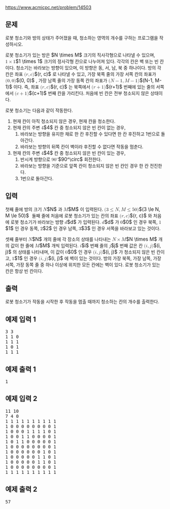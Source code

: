 https://www.acmicpc.net/problem/14503
<div id="problem-body" class="">
    <div class="col-md-12">
        <section id="description" class="problem-section">
            <div class="headline">
                <h2>문제</h2>
            </div>
            <div id="problem_description" class="problem-text">
                <p>로봇 청소기와 방의 상태가 주어졌을 때, 청소하는 영역의 개수를 구하는 프로그램을 작성하시오.</p>
                <p>로봇 청소기가 있는 방은 <mjx-container class="MathJax" jax="CHTML" style="font-size: 109%; position: relative;">
                        <mjx-math class="MJX-TEX" aria-hidden="true">
                            <mjx-mi class="mjx-i">
                                <mjx-c class="mjx-c1D441 TEX-I"></mjx-c>
                            </mjx-mi>
                            <mjx-mo class="mjx-n" space="3">
                                <mjx-c class="mjx-cD7"></mjx-c>
                            </mjx-mo>
                            <mjx-mi class="mjx-i" space="3">
                                <mjx-c class="mjx-c1D440 TEX-I"></mjx-c>
                            </mjx-mi>
                        </mjx-math>
						<span aria-hidden="true" class="no-mathjax mjx-copytext">$N \times M$</span>
                    </mjx-container> 크기의 직사각형으로 나타낼 수 있으며, <mjx-container class="MathJax" jax="CHTML" style="font-size: 109%; position: relative;">
                        <mjx-math class="MJX-TEX" aria-hidden="true">
                            <mjx-mn class="mjx-n">
                                <mjx-c class="mjx-c31"></mjx-c>
                            </mjx-mn>
                            <mjx-mo class="mjx-n" space="3">
                                <mjx-c class="mjx-cD7"></mjx-c>
                            </mjx-mo>
                            <mjx-mn class="mjx-n" space="3">
                                <mjx-c class="mjx-c31"></mjx-c>
                            </mjx-mn>
                        </mjx-math>
                        <mjx-assistive-mml unselectable="on" display="inline"><math xmlns="http://www.w3.org/1998/Math/MathML">
                                <mn>1</mn>
                                <mo>×</mo>
                                <mn>1</mn>
                            </math></mjx-assistive-mml><span aria-hidden="true" class="no-mathjax mjx-copytext">$1 \times 1$</span>
                    </mjx-container> 크기의 정사각형 칸으로 나누어져 있다. 각각의 칸은 벽 또는 빈 칸이다. 청소기는 바라보는 방향이 있으며, 이 방향은 동, 서, 남, 북 중 하나이다. 방의 각 칸은 좌표 <mjx-container class="MathJax" jax="CHTML" style="font-size: 109%; position: relative;">
                        <mjx-math class="MJX-TEX" aria-hidden="true">
                            <mjx-mo class="mjx-n">
                                <mjx-c class="mjx-c28"></mjx-c>
                            </mjx-mo>
                            <mjx-mi class="mjx-i">
                                <mjx-c class="mjx-c1D45F TEX-I"></mjx-c>
                            </mjx-mi>
                            <mjx-mo class="mjx-n">
                                <mjx-c class="mjx-c2C"></mjx-c>
                            </mjx-mo>
                            <mjx-mi class="mjx-i" space="2">
                                <mjx-c class="mjx-c1D450 TEX-I"></mjx-c>
                            </mjx-mi>
                            <mjx-mo class="mjx-n">
                                <mjx-c class="mjx-c29"></mjx-c>
                            </mjx-mo>
                        </mjx-math>
                        <mjx-assistive-mml unselectable="on" display="inline"><math xmlns="http://www.w3.org/1998/Math/MathML">
                                <mo stretchy="false">(</mo>
                                <mi>r</mi>
                                <mo>,</mo>
                                <mi>c</mi>
                                <mo stretchy="false">)</mo>
                            </math></mjx-assistive-mml><span aria-hidden="true" class="no-mathjax mjx-copytext">$(r, c)$</span>
                    </mjx-container>로 나타낼 수 있고, 가장 북쪽 줄의 가장 서쪽 칸의 좌표가 <mjx-container class="MathJax" jax="CHTML" style="font-size: 109%; position: relative;">
                        <mjx-math class="MJX-TEX" aria-hidden="true">
                            <mjx-mo class="mjx-n">
                                <mjx-c class="mjx-c28"></mjx-c>
                            </mjx-mo>
                            <mjx-mn class="mjx-n">
                                <mjx-c class="mjx-c30"></mjx-c>
                            </mjx-mn>
                            <mjx-mo class="mjx-n">
                                <mjx-c class="mjx-c2C"></mjx-c>
                            </mjx-mo>
                            <mjx-mn class="mjx-n" space="2">
                                <mjx-c class="mjx-c30"></mjx-c>
                            </mjx-mn>
                            <mjx-mo class="mjx-n">
                                <mjx-c class="mjx-c29"></mjx-c>
                            </mjx-mo>
                        </mjx-math>
                        <mjx-assistive-mml unselectable="on" display="inline"><math xmlns="http://www.w3.org/1998/Math/MathML">
                                <mo stretchy="false">(</mo>
                                <mn>0</mn>
                                <mo>,</mo>
                                <mn>0</mn>
                                <mo stretchy="false">)</mo>
                            </math></mjx-assistive-mml><span aria-hidden="true" class="no-mathjax mjx-copytext">$(0, 0)$</span>
                    </mjx-container>, 가장 남쪽 줄의 가장 동쪽 칸의 좌표가 <mjx-container class="MathJax" jax="CHTML" style="font-size: 109%; position: relative;">
                        <mjx-math class="MJX-TEX" aria-hidden="true">
                            <mjx-mo class="mjx-n">
                                <mjx-c class="mjx-c28"></mjx-c>
                            </mjx-mo>
                            <mjx-mi class="mjx-i">
                                <mjx-c class="mjx-c1D441 TEX-I"></mjx-c>
                            </mjx-mi>
                            <mjx-mo class="mjx-n" space="3">
                                <mjx-c class="mjx-c2212"></mjx-c>
                            </mjx-mo>
                            <mjx-mn class="mjx-n" space="3">
                                <mjx-c class="mjx-c31"></mjx-c>
                            </mjx-mn>
                            <mjx-mo class="mjx-n">
                                <mjx-c class="mjx-c2C"></mjx-c>
                            </mjx-mo>
                            <mjx-mi class="mjx-i" space="2">
                                <mjx-c class="mjx-c1D440 TEX-I"></mjx-c>
                            </mjx-mi>
                            <mjx-mo class="mjx-n" space="3">
                                <mjx-c class="mjx-c2212"></mjx-c>
                            </mjx-mo>
                            <mjx-mn class="mjx-n" space="3">
                                <mjx-c class="mjx-c31"></mjx-c>
                            </mjx-mn>
                            <mjx-mo class="mjx-n">
                                <mjx-c class="mjx-c29"></mjx-c>
                            </mjx-mo>
                        </mjx-math>
                        <mjx-assistive-mml unselectable="on" display="inline"><math xmlns="http://www.w3.org/1998/Math/MathML">
                                <mo stretchy="false">(</mo>
                                <mi>N</mi>
                                <mo>−</mo>
                                <mn>1</mn>
                                <mo>,</mo>
                                <mi>M</mi>
                                <mo>−</mo>
                                <mn>1</mn>
                                <mo stretchy="false">)</mo>
                            </math></mjx-assistive-mml><span aria-hidden="true" class="no-mathjax mjx-copytext">$(N-1, M-1)$</span>
                    </mjx-container>이다. 즉, 좌표 <mjx-container class="MathJax" jax="CHTML" style="font-size: 109%; position: relative;">
                        <mjx-math class="MJX-TEX" aria-hidden="true">
                            <mjx-mo class="mjx-n">
                                <mjx-c class="mjx-c28"></mjx-c>
                            </mjx-mo>
                            <mjx-mi class="mjx-i">
                                <mjx-c class="mjx-c1D45F TEX-I"></mjx-c>
                            </mjx-mi>
                            <mjx-mo class="mjx-n">
                                <mjx-c class="mjx-c2C"></mjx-c>
                            </mjx-mo>
                            <mjx-mi class="mjx-i" space="2">
                                <mjx-c class="mjx-c1D450 TEX-I"></mjx-c>
                            </mjx-mi>
                            <mjx-mo class="mjx-n">
                                <mjx-c class="mjx-c29"></mjx-c>
                            </mjx-mo>
                        </mjx-math>
                        <mjx-assistive-mml unselectable="on" display="inline"><math xmlns="http://www.w3.org/1998/Math/MathML">
                                <mo stretchy="false">(</mo>
                                <mi>r</mi>
                                <mo>,</mo>
                                <mi>c</mi>
                                <mo stretchy="false">)</mo>
                            </math></mjx-assistive-mml><span aria-hidden="true" class="no-mathjax mjx-copytext">$(r, c)$</span>
                    </mjx-container>는 북쪽에서 <mjx-container class="MathJax" jax="CHTML" style="font-size: 109%; position: relative;">
                        <mjx-math class="MJX-TEX" aria-hidden="true">
                            <mjx-mo class="mjx-n">
                                <mjx-c class="mjx-c28"></mjx-c>
                            </mjx-mo>
                            <mjx-mi class="mjx-i">
                                <mjx-c class="mjx-c1D45F TEX-I"></mjx-c>
                            </mjx-mi>
                            <mjx-mo class="mjx-n" space="3">
                                <mjx-c class="mjx-c2B"></mjx-c>
                            </mjx-mo>
                            <mjx-mn class="mjx-n" space="3">
                                <mjx-c class="mjx-c31"></mjx-c>
                            </mjx-mn>
                            <mjx-mo class="mjx-n">
                                <mjx-c class="mjx-c29"></mjx-c>
                            </mjx-mo>
                        </mjx-math>
                        <mjx-assistive-mml unselectable="on" display="inline"><math xmlns="http://www.w3.org/1998/Math/MathML">
                                <mo stretchy="false">(</mo>
                                <mi>r</mi>
                                <mo>+</mo>
                                <mn>1</mn>
                                <mo stretchy="false">)</mo>
                            </math></mjx-assistive-mml><span aria-hidden="true" class="no-mathjax mjx-copytext">$(r+1)$</span>
                    </mjx-container>번째에 있는 줄의 서쪽에서 <mjx-container class="MathJax" jax="CHTML" style="font-size: 109%; position: relative;">
                        <mjx-math class="MJX-TEX" aria-hidden="true">
                            <mjx-mo class="mjx-n">
                                <mjx-c class="mjx-c28"></mjx-c>
                            </mjx-mo>
                            <mjx-mi class="mjx-i">
                                <mjx-c class="mjx-c1D450 TEX-I"></mjx-c>
                            </mjx-mi>
                            <mjx-mo class="mjx-n" space="3">
                                <mjx-c class="mjx-c2B"></mjx-c>
                            </mjx-mo>
                            <mjx-mn class="mjx-n" space="3">
                                <mjx-c class="mjx-c31"></mjx-c>
                            </mjx-mn>
                            <mjx-mo class="mjx-n">
                                <mjx-c class="mjx-c29"></mjx-c>
                            </mjx-mo>
                        </mjx-math>
                        <mjx-assistive-mml unselectable="on" display="inline"><math xmlns="http://www.w3.org/1998/Math/MathML">
                                <mo stretchy="false">(</mo>
                                <mi>c</mi>
                                <mo>+</mo>
                                <mn>1</mn>
                                <mo stretchy="false">)</mo>
                            </math></mjx-assistive-mml><span aria-hidden="true" class="no-mathjax mjx-copytext">$(c+1)$</span>
                    </mjx-container>번째 칸을 가리킨다. 처음에 빈 칸은 전부 청소되지 않은 상태이다.</p>
                <p>로봇 청소기는 다음과 같이 작동한다.</p>
                <ol>
                    <li>현재 칸이 아직 청소되지 않은 경우, 현재 칸을 청소한다.</li>
                    <li>현재 칸의 주변 <mjx-container class="MathJax" jax="CHTML" style="font-size: 109%; position: relative;">
                            <mjx-math class="MJX-TEX" aria-hidden="true">
                                <mjx-mn class="mjx-n">
                                    <mjx-c class="mjx-c34"></mjx-c>
                                </mjx-mn>
                            </mjx-math>
                            <mjx-assistive-mml unselectable="on" display="inline"><math xmlns="http://www.w3.org/1998/Math/MathML">
                                    <mn>4</mn>
                                </math></mjx-assistive-mml><span aria-hidden="true" class="no-mathjax mjx-copytext">$4$</span>
                        </mjx-container>칸 중 청소되지 않은 빈 칸이 없는 경우,
                        <ol>
                            <li>바라보는 방향을 유지한 채로 한 칸 후진할 수 있다면 한 칸 후진하고 1번으로 돌아간다.</li>
                            <li>바라보는 방향의 뒤쪽 칸이 벽이라 후진할 수 없다면 작동을 멈춘다.</li>
                        </ol>
                    </li>
                    <li>현재 칸의 주변 <mjx-container class="MathJax" jax="CHTML" style="font-size: 109%; position: relative;">
                            <mjx-math class="MJX-TEX" aria-hidden="true">
                                <mjx-mn class="mjx-n">
                                    <mjx-c class="mjx-c34"></mjx-c>
                                </mjx-mn>
                            </mjx-math>
                            <mjx-assistive-mml unselectable="on" display="inline"><math xmlns="http://www.w3.org/1998/Math/MathML">
                                    <mn>4</mn>
                                </math></mjx-assistive-mml><span aria-hidden="true" class="no-mathjax mjx-copytext">$4$</span>
                        </mjx-container>칸 중 청소되지 않은 빈 칸이 있는 경우,
                        <ol>
                            <li>반시계 방향으로 <mjx-container class="MathJax" jax="CHTML" style="font-size: 109%; position: relative;">
                                    <mjx-math class="MJX-TEX" aria-hidden="true">
                                        <mjx-msup>
                                            <mjx-mn class="mjx-n">
                                                <mjx-c class="mjx-c39"></mjx-c>
                                                <mjx-c class="mjx-c30"></mjx-c>
                                            </mjx-mn>
                                            <mjx-script style="vertical-align: 0.393em;">
                                                <mjx-mo class="mjx-n" size="s">
                                                    <mjx-c class="mjx-c2218"></mjx-c>
                                                </mjx-mo>
                                            </mjx-script>
                                        </mjx-msup>
                                    </mjx-math>
                                    <mjx-assistive-mml unselectable="on" display="inline"><math xmlns="http://www.w3.org/1998/Math/MathML">
                                            <msup>
                                                <mn>90</mn>
                                                <mo>∘</mo>
                                            </msup>
                                        </math></mjx-assistive-mml><span aria-hidden="true" class="no-mathjax mjx-copytext">$90^\circ$</span>
                                </mjx-container> 회전한다.</li>
                            <li>바라보는 방향을 기준으로 앞쪽 칸이 청소되지 않은 빈 칸인 경우 한 칸 전진한다.</li>
                            <li>1번으로 돌아간다.</li>
                        </ol>
                    </li>
                </ol>
            </div>
        </section>
    </div>
    <div class="col-md-12">
        <section id="input" class="problem-section">
            <div class="headline">
                <h2>입력</h2>
            </div>
            <div id="problem_input" class="problem-text">
                <p>첫째 줄에 방의 크기 <mjx-container class="MathJax" jax="CHTML" style="font-size: 109%; position: relative;">
                        <mjx-math class="MJX-TEX" aria-hidden="true">
                            <mjx-mi class="mjx-i">
                                <mjx-c class="mjx-c1D441 TEX-I"></mjx-c>
                            </mjx-mi>
                        </mjx-math>
                        <mjx-assistive-mml unselectable="on" display="inline"><math xmlns="http://www.w3.org/1998/Math/MathML">
                                <mi>N</mi>
                            </math></mjx-assistive-mml><span aria-hidden="true" class="no-mathjax mjx-copytext">$N$</span>
                    </mjx-container>과 <mjx-container class="MathJax" jax="CHTML" style="font-size: 109%; position: relative;">
                        <mjx-math class="MJX-TEX" aria-hidden="true">
                            <mjx-mi class="mjx-i">
                                <mjx-c class="mjx-c1D440 TEX-I"></mjx-c>
                            </mjx-mi>
                        </mjx-math>
                        <mjx-assistive-mml unselectable="on" display="inline"><math xmlns="http://www.w3.org/1998/Math/MathML">
                                <mi>M</mi>
                            </math></mjx-assistive-mml><span aria-hidden="true" class="no-mathjax mjx-copytext">$M$</span>
                    </mjx-container>이 입력된다. <mjx-container class="MathJax" jax="CHTML" style="font-size: 109%; position: relative;">
                        <mjx-math class="MJX-TEX" aria-hidden="true">
                            <mjx-mo class="mjx-n">
                                <mjx-c class="mjx-c28"></mjx-c>
                            </mjx-mo>
                            <mjx-mn class="mjx-n">
                                <mjx-c class="mjx-c33"></mjx-c>
                            </mjx-mn>
                            <mjx-mo class="mjx-n" space="4">
                                <mjx-c class="mjx-c2264"></mjx-c>
                            </mjx-mo>
                            <mjx-mi class="mjx-i" space="4">
                                <mjx-c class="mjx-c1D441 TEX-I"></mjx-c>
                            </mjx-mi>
                            <mjx-mo class="mjx-n">
                                <mjx-c class="mjx-c2C"></mjx-c>
                            </mjx-mo>
                            <mjx-mi class="mjx-i" space="2">
                                <mjx-c class="mjx-c1D440 TEX-I"></mjx-c>
                            </mjx-mi>
                            <mjx-mo class="mjx-n" space="4">
                                <mjx-c class="mjx-c2264"></mjx-c>
                            </mjx-mo>
                            <mjx-mn class="mjx-n" space="4">
                                <mjx-c class="mjx-c35"></mjx-c>
                                <mjx-c class="mjx-c30"></mjx-c>
                            </mjx-mn>
                            <mjx-mo class="mjx-n">
                                <mjx-c class="mjx-c29"></mjx-c>
                            </mjx-mo>
                        </mjx-math>
                        <mjx-assistive-mml unselectable="on" display="inline"><math xmlns="http://www.w3.org/1998/Math/MathML">
                                <mo stretchy="false">(</mo>
                                <mn>3</mn>
                                <mo>≤</mo>
                                <mi>N</mi>
                                <mo>,</mo>
                                <mi>M</mi>
                                <mo>≤</mo>
                                <mn>50</mn>
                                <mo stretchy="false">)</mo>
                            </math></mjx-assistive-mml><span aria-hidden="true" class="no-mathjax mjx-copytext">$(3 \le N, M \le 50)$</span>
                    </mjx-container>  둘째 줄에 처음에 로봇 청소기가 있는 칸의 좌표 <mjx-container class="MathJax" jax="CHTML" style="font-size: 109%; position: relative;">
                        <mjx-math class="MJX-TEX" aria-hidden="true">
                            <mjx-mo class="mjx-n">
                                <mjx-c class="mjx-c28"></mjx-c>
                            </mjx-mo>
                            <mjx-mi class="mjx-i">
                                <mjx-c class="mjx-c1D45F TEX-I"></mjx-c>
                            </mjx-mi>
                            <mjx-mo class="mjx-n">
                                <mjx-c class="mjx-c2C"></mjx-c>
                            </mjx-mo>
                            <mjx-mi class="mjx-i" space="2">
                                <mjx-c class="mjx-c1D450 TEX-I"></mjx-c>
                            </mjx-mi>
                            <mjx-mo class="mjx-n">
                                <mjx-c class="mjx-c29"></mjx-c>
                            </mjx-mo>
                        </mjx-math>
                        <mjx-assistive-mml unselectable="on" display="inline"><math xmlns="http://www.w3.org/1998/Math/MathML">
                                <mo stretchy="false">(</mo>
                                <mi>r</mi>
                                <mo>,</mo>
                                <mi>c</mi>
                                <mo stretchy="false">)</mo>
                            </math></mjx-assistive-mml><span aria-hidden="true" class="no-mathjax mjx-copytext">$(r, c)$</span>
                    </mjx-container>와 처음에 로봇 청소기가 바라보는 방향 <mjx-container class="MathJax" jax="CHTML" style="font-size: 109%; position: relative;">
                        <mjx-math class="MJX-TEX" aria-hidden="true">
                            <mjx-mi class="mjx-i">
                                <mjx-c class="mjx-c1D451 TEX-I"></mjx-c>
                            </mjx-mi>
                        </mjx-math>
                        <mjx-assistive-mml unselectable="on" display="inline"><math xmlns="http://www.w3.org/1998/Math/MathML">
                                <mi>d</mi>
                            </math></mjx-assistive-mml><span aria-hidden="true" class="no-mathjax mjx-copytext">$d$</span>
                    </mjx-container>가 입력된다. <mjx-container class="MathJax" jax="CHTML" style="font-size: 109%; position: relative;">
                        <mjx-math class="MJX-TEX" aria-hidden="true">
                            <mjx-mi class="mjx-i">
                                <mjx-c class="mjx-c1D451 TEX-I"></mjx-c>
                            </mjx-mi>
                        </mjx-math>
                        <mjx-assistive-mml unselectable="on" display="inline"><math xmlns="http://www.w3.org/1998/Math/MathML">
                                <mi>d</mi>
                            </math></mjx-assistive-mml><span aria-hidden="true" class="no-mathjax mjx-copytext">$d$</span>
                    </mjx-container>가 <mjx-container class="MathJax" jax="CHTML" style="font-size: 109%; position: relative;">
                        <mjx-math class="MJX-TEX" aria-hidden="true">
                            <mjx-mn class="mjx-n">
                                <mjx-c class="mjx-c30"></mjx-c>
                            </mjx-mn>
                        </mjx-math>
                        <mjx-assistive-mml unselectable="on" display="inline"><math xmlns="http://www.w3.org/1998/Math/MathML">
                                <mn>0</mn>
                            </math></mjx-assistive-mml><span aria-hidden="true" class="no-mathjax mjx-copytext">$0$</span>
                    </mjx-container>인 경우 북쪽, <mjx-container class="MathJax" jax="CHTML" style="font-size: 109%; position: relative;">
                        <mjx-math class="MJX-TEX" aria-hidden="true">
                            <mjx-mn class="mjx-n">
                                <mjx-c class="mjx-c31"></mjx-c>
                            </mjx-mn>
                        </mjx-math>
                        <mjx-assistive-mml unselectable="on" display="inline"><math xmlns="http://www.w3.org/1998/Math/MathML">
                                <mn>1</mn>
                            </math></mjx-assistive-mml><span aria-hidden="true" class="no-mathjax mjx-copytext">$1$</span>
                    </mjx-container>인 경우 동쪽, <mjx-container class="MathJax" jax="CHTML" style="font-size: 109%; position: relative;">
                        <mjx-math class="MJX-TEX" aria-hidden="true">
                            <mjx-mn class="mjx-n">
                                <mjx-c class="mjx-c32"></mjx-c>
                            </mjx-mn>
                        </mjx-math>
                        <mjx-assistive-mml unselectable="on" display="inline"><math xmlns="http://www.w3.org/1998/Math/MathML">
                                <mn>2</mn>
                            </math></mjx-assistive-mml><span aria-hidden="true" class="no-mathjax mjx-copytext">$2$</span>
                    </mjx-container>인 경우 남쪽, <mjx-container class="MathJax" jax="CHTML" style="font-size: 109%; position: relative;">
                        <mjx-math class="MJX-TEX" aria-hidden="true">
                            <mjx-mn class="mjx-n">
                                <mjx-c class="mjx-c33"></mjx-c>
                            </mjx-mn>
                        </mjx-math>
                        <mjx-assistive-mml unselectable="on" display="inline"><math xmlns="http://www.w3.org/1998/Math/MathML">
                                <mn>3</mn>
                            </math></mjx-assistive-mml><span aria-hidden="true" class="no-mathjax mjx-copytext">$3$</span>
                    </mjx-container>인 경우 서쪽을 바라보고 있는 것이다.</p>
                <p>셋째 줄부터 <mjx-container class="MathJax" jax="CHTML" style="font-size: 109%; position: relative;">
                        <mjx-math class="MJX-TEX" aria-hidden="true">
                            <mjx-mi class="mjx-i">
                                <mjx-c class="mjx-c1D441 TEX-I"></mjx-c>
                            </mjx-mi>
                        </mjx-math>
                        <mjx-assistive-mml unselectable="on" display="inline"><math xmlns="http://www.w3.org/1998/Math/MathML">
                                <mi>N</mi>
                            </math></mjx-assistive-mml><span aria-hidden="true" class="no-mathjax mjx-copytext">$N$</span>
                    </mjx-container>개의 줄에 각 장소의 상태를 나타내는 <mjx-container class="MathJax" jax="CHTML" style="font-size: 109%; position: relative;">
                        <mjx-math class="MJX-TEX" aria-hidden="true">
                            <mjx-mi class="mjx-i">
                                <mjx-c class="mjx-c1D441 TEX-I"></mjx-c>
                            </mjx-mi>
                            <mjx-mo class="mjx-n" space="3">
                                <mjx-c class="mjx-cD7"></mjx-c>
                            </mjx-mo>
                            <mjx-mi class="mjx-i" space="3">
                                <mjx-c class="mjx-c1D440 TEX-I"></mjx-c>
                            </mjx-mi>
                        </mjx-math>
                        <mjx-assistive-mml unselectable="on" display="inline"><math xmlns="http://www.w3.org/1998/Math/MathML">
                                <mi>N</mi>
                                <mo>×</mo>
                                <mi>M</mi>
                            </math></mjx-assistive-mml><span aria-hidden="true" class="no-mathjax mjx-copytext">$N \times M$</span>
                    </mjx-container>개의 값이 한 줄에 <mjx-container class="MathJax" jax="CHTML" style="font-size: 109%; position: relative;">
                        <mjx-math class="MJX-TEX" aria-hidden="true">
                            <mjx-mi class="mjx-i">
                                <mjx-c class="mjx-c1D440 TEX-I"></mjx-c>
                            </mjx-mi>
                        </mjx-math>
                        <mjx-assistive-mml unselectable="on" display="inline"><math xmlns="http://www.w3.org/1998/Math/MathML">
                                <mi>M</mi>
                            </math></mjx-assistive-mml><span aria-hidden="true" class="no-mathjax mjx-copytext">$M$</span>
                    </mjx-container>개씩 입력된다. <mjx-container class="MathJax" jax="CHTML" style="font-size: 109%; position: relative;">
                        <mjx-math class="MJX-TEX" aria-hidden="true">
                            <mjx-mi class="mjx-i">
                                <mjx-c class="mjx-c1D456 TEX-I"></mjx-c>
                            </mjx-mi>
                        </mjx-math>
                        <mjx-assistive-mml unselectable="on" display="inline"><math xmlns="http://www.w3.org/1998/Math/MathML">
                                <mi>i</mi>
                            </math></mjx-assistive-mml><span aria-hidden="true" class="no-mathjax mjx-copytext">$i$</span>
                    </mjx-container>번째 줄의 <mjx-container class="MathJax" jax="CHTML" style="font-size: 109%; position: relative;">
                        <mjx-math class="MJX-TEX" aria-hidden="true">
                            <mjx-mi class="mjx-i">
                                <mjx-c class="mjx-c1D457 TEX-I"></mjx-c>
                            </mjx-mi>
                        </mjx-math>
                        <mjx-assistive-mml unselectable="on" display="inline"><math xmlns="http://www.w3.org/1998/Math/MathML">
                                <mi>j</mi>
                            </math></mjx-assistive-mml><span aria-hidden="true" class="no-mathjax mjx-copytext">$j$</span>
                    </mjx-container>번째 값은 칸 <mjx-container class="MathJax" jax="CHTML" style="font-size: 109%; position: relative;">
                        <mjx-math class="MJX-TEX" aria-hidden="true">
                            <mjx-mo class="mjx-n">
                                <mjx-c class="mjx-c28"></mjx-c>
                            </mjx-mo>
                            <mjx-mi class="mjx-i">
                                <mjx-c class="mjx-c1D456 TEX-I"></mjx-c>
                            </mjx-mi>
                            <mjx-mo class="mjx-n">
                                <mjx-c class="mjx-c2C"></mjx-c>
                            </mjx-mo>
                            <mjx-mi class="mjx-i" space="2">
                                <mjx-c class="mjx-c1D457 TEX-I"></mjx-c>
                            </mjx-mi>
                            <mjx-mo class="mjx-n">
                                <mjx-c class="mjx-c29"></mjx-c>
                            </mjx-mo>
                        </mjx-math>
                        <mjx-assistive-mml unselectable="on" display="inline"><math xmlns="http://www.w3.org/1998/Math/MathML">
                                <mo stretchy="false">(</mo>
                                <mi>i</mi>
                                <mo>,</mo>
                                <mi>j</mi>
                                <mo stretchy="false">)</mo>
                            </math></mjx-assistive-mml><span aria-hidden="true" class="no-mathjax mjx-copytext">$(i, j)$</span>
                    </mjx-container>의 상태를 나타내며, 이 값이 <mjx-container class="MathJax" jax="CHTML" style="font-size: 109%; position: relative;">
                        <mjx-math class="MJX-TEX" aria-hidden="true">
                            <mjx-mn class="mjx-n">
                                <mjx-c class="mjx-c30"></mjx-c>
                            </mjx-mn>
                        </mjx-math>
                        <mjx-assistive-mml unselectable="on" display="inline"><math xmlns="http://www.w3.org/1998/Math/MathML">
                                <mn>0</mn>
                            </math></mjx-assistive-mml><span aria-hidden="true" class="no-mathjax mjx-copytext">$0$</span>
                    </mjx-container>인 경우 <mjx-container class="MathJax" jax="CHTML" style="font-size: 109%; position: relative;">
                        <mjx-math class="MJX-TEX" aria-hidden="true">
                            <mjx-mo class="mjx-n">
                                <mjx-c class="mjx-c28"></mjx-c>
                            </mjx-mo>
                            <mjx-mi class="mjx-i">
                                <mjx-c class="mjx-c1D456 TEX-I"></mjx-c>
                            </mjx-mi>
                            <mjx-mo class="mjx-n">
                                <mjx-c class="mjx-c2C"></mjx-c>
                            </mjx-mo>
                            <mjx-mi class="mjx-i" space="2">
                                <mjx-c class="mjx-c1D457 TEX-I"></mjx-c>
                            </mjx-mi>
                            <mjx-mo class="mjx-n">
                                <mjx-c class="mjx-c29"></mjx-c>
                            </mjx-mo>
                        </mjx-math>
                        <mjx-assistive-mml unselectable="on" display="inline"><math xmlns="http://www.w3.org/1998/Math/MathML">
                                <mo stretchy="false">(</mo>
                                <mi>i</mi>
                                <mo>,</mo>
                                <mi>j</mi>
                                <mo stretchy="false">)</mo>
                            </math></mjx-assistive-mml><span aria-hidden="true" class="no-mathjax mjx-copytext">$(i, j)$</span>
                    </mjx-container>가 청소되지 않은 빈 칸이고, <mjx-container class="MathJax" jax="CHTML" style="font-size: 109%; position: relative;">
                        <mjx-math class="MJX-TEX" aria-hidden="true">
                            <mjx-mn class="mjx-n">
                                <mjx-c class="mjx-c31"></mjx-c>
                            </mjx-mn>
                        </mjx-math>
                        <mjx-assistive-mml unselectable="on" display="inline"><math xmlns="http://www.w3.org/1998/Math/MathML">
                                <mn>1</mn>
                            </math></mjx-assistive-mml><span aria-hidden="true" class="no-mathjax mjx-copytext">$1$</span>
                    </mjx-container>인 경우 <mjx-container class="MathJax" jax="CHTML" style="font-size: 109%; position: relative;">
                        <mjx-math class="MJX-TEX" aria-hidden="true">
                            <mjx-mo class="mjx-n">
                                <mjx-c class="mjx-c28"></mjx-c>
                            </mjx-mo>
                            <mjx-mi class="mjx-i">
                                <mjx-c class="mjx-c1D456 TEX-I"></mjx-c>
                            </mjx-mi>
                            <mjx-mo class="mjx-n">
                                <mjx-c class="mjx-c2C"></mjx-c>
                            </mjx-mo>
                            <mjx-mi class="mjx-i" space="2">
                                <mjx-c class="mjx-c1D457 TEX-I"></mjx-c>
                            </mjx-mi>
                            <mjx-mo class="mjx-n">
                                <mjx-c class="mjx-c29"></mjx-c>
                            </mjx-mo>
                        </mjx-math>
                        <mjx-assistive-mml unselectable="on" display="inline"><math xmlns="http://www.w3.org/1998/Math/MathML">
                                <mo stretchy="false">(</mo>
                                <mi>i</mi>
                                <mo>,</mo>
                                <mi>j</mi>
                                <mo stretchy="false">)</mo>
                            </math></mjx-assistive-mml><span aria-hidden="true" class="no-mathjax mjx-copytext">$(i, j)$</span>
                    </mjx-container>에 벽이 있는 것이다. 방의 가장 북쪽, 가장 남쪽, 가장 서쪽, 가장 동쪽 줄 중 하나 이상에 위치한 모든 칸에는 벽이 있다. 로봇 청소기가 있는 칸은 항상 빈 칸이다.</p>
            </div>
        </section>
    </div>
    <div class="col-md-12">
        <section id="output" class="problem-section">
            <div class="headline">
                <h2>출력</h2>
            </div>
            <div id="problem_output" class="problem-text">
                <p>로봇 청소기가 작동을 시작한 후 작동을 멈출 때까지 청소하는 칸의 개수를 출력한다.</p>
            </div>
        </section>
    </div>
    <div class="col-md-12">
        <section id="limit" style="display:none;" class="problem-section">
            <div class="headline">
                <h2>제한</h2>
            </div>
            <div id="problem_limit" class="problem-text">
            </div>
        </section>
    </div>
    <div class="col-md-12">
        <div class="row">
            <div class="col-md-6">
                <section id="sampleinput1">
                    <div class="headline">
                        <h2>예제 입력 1</h2>
                    </div>
                    <pre class="sampledata" id="sample-input-1">3 3
1 1 0
1 1 1
1 0 1
1 1 1
</pre>
                </section>
            </div>
            <div class="col-md-6">
                <section id="sampleoutput1">
                    <div class="headline">
                        <h2>예제 출력 1</h2>
                    </div>
                    <pre class="sampledata" id="sample-output-1">1
</pre>
                </section>
            </div>
        </div>
    </div>
    <div class="col-md-12">
        <div class="row">
            <div class="col-md-6">
                <section id="sampleinput2">
                    <div class="headline">
                        <h2>예제 입력 2</h2>
                    </div>
                    <pre class="sampledata" id="sample-input-2">11 10
7 4 0
1 1 1 1 1 1 1 1 1 1
1 0 0 0 0 0 0 0 0 1
1 0 0 0 1 1 1 1 0 1
1 0 0 1 1 0 0 0 0 1
1 0 1 1 0 0 0 0 0 1
1 0 0 0 0 0 0 0 0 1
1 0 0 0 0 0 0 1 0 1
1 0 0 0 0 0 1 1 0 1
1 0 0 0 0 0 1 1 0 1
1 0 0 0 0 0 0 0 0 1
1 1 1 1 1 1 1 1 1 1
</pre>
                </section>
            </div>
            <div class="col-md-6">
                <section id="sampleoutput2">
                    <div class="headline">
                        <h2>예제 출력 2</h2>
                    </div>
                    <pre class="sampledata" id="sample-output-2">57
</pre>
                </section>
            </div>
        </div>
    </div>
    <div class="col-md-12">
        <section id="hint" style="display: none;" class="problem-section">
            <div class="headline">
                <h2>힌트</h2>
            </div>
            <div id="problem_hint" class="problem-text">
            </div>
        </section>
    </div>
</div>